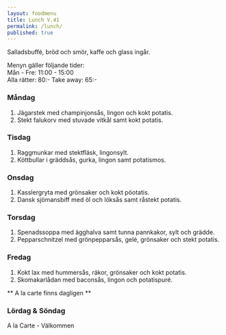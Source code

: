 ```yaml
---
layout: foodmenu
title: Lunch V.41
permalink: /lunch/
published: true
---
```

Salladsbuffé, bröd och smör, kaffe och glass ingår.

Menyn gäller följande tider:  
Mån - Fre: 11:00 - 15:00  
Alla rätter: 80:- Take away: 65:- 

### Måndag

1. Jägarstek med champinjonsås, lingon och kokt potatis.
2. Stekt falukorv med stuvade vitkål samt kokt potatis.

### Tisdag

1. Raggmunkar med stektfläsk, lingonsylt.
2. Köttbullar i gräddsås, gurka, lingon samt potatismos.


### Onsdag

1. Kasslergryta med grönsaker och kokt pöotatis.
2. Dansk sjömansbiff med öl och löksås samt råstekt potatis.

### Torsdag
 
1. Spenadssoppa med ägghalva samt tunna pannkakor, sylt och grädde.
2. Pepparschnitzel med grönpepparsås, gelé, grönsaker och stekt potatis.
 
### Fredag
 
1. Kokt lax med hummersås, räkor, grönsaker och kokt potatis.
2. Skomakarlådan med baconsås, lingon och potatispuré.

** A la carte finns dagligen **  

### Lördag & Söndag
A la Carte - Välkommen
